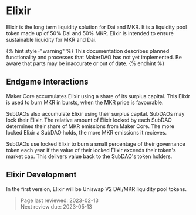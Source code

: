 # Elixir

Elixir is the long term liquidity solution for Dai and MKR. It is a liquidity pool token made up of 50% Dai and 50% MKR. Elixir is intended to ensure sustainable liquidity for MKR and Dai.

{% hint style="warning" %}
This documentation describes planned functionality and processes that MakerDAO has not yet implemented. Be aware that parts may be inaccurate or out of date.
{% endhint %}

## Endgame Interactions

Maker Core accumulates Elixir using a share of its surplus capital. This Elixir is used to burn MKR in bursts, when the MKR price is favourable.

SubDAOs also accumulate Elixir using their surplus capital. SubDAOs may lock their Elixir. The relative amount of Elixir locked by each SubDAO determines their share of MKR emissions from Maker Core. The more locked Elixir a SubDAO holds, the more MKR emissions it recieves.

SubDAOs use locked Elixir to burn a small percentage of their governance token each year if the value of their locked Elixir exceeds their token's market cap. This delivers value back to the SubDAO's token holders.

## Elixir Development

In the first version, Elixir will be Uniswap V2 DAI/MKR liquidity pool tokens.

>Page last reviewed: 2023-02-13    
>Next review due: 2023-05-13   